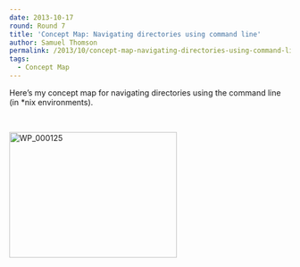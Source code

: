 ```yaml
---
date: 2013-10-17
round: Round 7
title: 'Concept Map: Navigating directories using command line'
author: Samuel Thomson
permalink: /2013/10/concept-map-navigating-directories-using-command-line/
tags:
  - Concept Map
---
```

Here&#8217;s my concept map for navigating directories using the command line (in *nix environments).

&nbsp;

[<img class="alignnone size-medium wp-image-4819" alt="WP_000125" src="http://files.software-carpentry.org/training-course/2013/10/WP_000125-300x225.jpg" width="300" height="225" />][1]

 [1]: http://files.software-carpentry.org/training-course/2013/10/WP_000125.jpg
